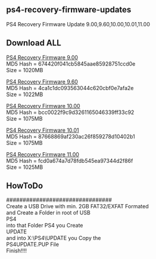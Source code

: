 ## ps4-recovery-firmware-updates
PS4 Recovery Firmware Update 9.00,9.60,10.00,10.01,11.00<br>

## Download ALL
<a href=https://archive.org/download/PS4-Recovery-Firmwares/Firmware%209.00/PS4UPDATE.PUP>PS4 Recovery Firmware 9.00</a><br>
MD5 Hash = 674420f041cb5845aae85928751ccd0e<br>
Size = 1020MB<br>

<a href=https://archive.org/download/PS4-Recovery-Firmwares/Firmware%209.60/PS4UPDATE.PUP>PS4 Recovery Firmware 9.60</a><br>
MD5 Hash = 4ca1c1dc093563044c620cbf0e7afa2e<br>
Size = 1022MB<br>

<a href=https://archive.org/download/PS4-Recovery-Firmwares/Firmware%2010.00/PS4UPDATE.PUP>PS4 Recovery Firmware 10.00</a><br>
MD5 Hash = bcc0022f9c9d3261165046339ff33c92<br>
Size = 1075MB<br>

<a href=https://archive.org/download/PS4-Recovery-Firmwares/Firmware%2010.01/PS4UPDATE.PUP>PS4 Recovery Firmware 10.01</a><br>
MD5 Hash = 87668869af230ac26f859278d10402b1<br>
Size = 1075MB<br>

<a href=https://archive.org/download/PS4-Recovery-Firmwares/Firmware%2011.00/PS4UPDATE.PUP>PS4 Recovery Firmware 11.00</a><br>
MD5 Hash = fcd0a674a7d78fdb545ea97344d2f86f<br>
Size = 1025MB<br>

## HowToDo
################################<br>
Create a USB Drive with min. 2GB FAT32/EXFAT Formated<br>
and Create a Folder in root of USB<br>
PS4<br>
into that Folder PS4 you Create<br>
UPDATE<br>
and into X:\PS4\UPDATE you Copy the<br>
PS4UPDATE.PUP File<br>
Finish!!!!<br>
